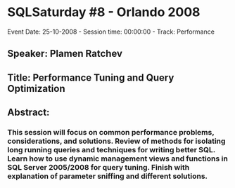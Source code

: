 # SQLSaturday #8 - Orlando 2008
Event Date: 25-10-2008 - Session time: 00:00:00 - Track: Performance
## Speaker: Plamen Ratchev
## Title: Performance Tuning and Query Optimization
## Abstract:
### This session will focus on common performance problems, considerations, and solutions. Review of methods for isolating long running queries and techniques for writing better SQL. Learn how to use dynamic management views and functions in SQL Server 2005/2008 for query tuning. Finish with explanation of parameter sniffing and different solutions.
